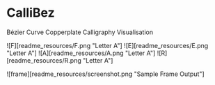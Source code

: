# CalliBez
Bézier Curve Copperplate Calligraphy Visualisation

![F][readme_resources/F.png "Letter A"]
![E][readme_resources/E.png "Letter A"]
![A][readme_resources/A.png "Letter A"]
![R][readme_resources/R.png "Letter A"]

![frame][readme_resources/screenshot.png "Sample Frame Output"]
